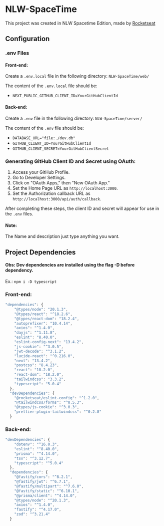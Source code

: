 # NLW-SpaceTime

This project was created in NLW Spacetime Edition, made by [Rocketseat](https://www.rocketseat.com.br/?utm_source=google&utm_medium=cpc&utm_campaign=lead&utm_term=perpetuo&utm_content=institucional-lead-home-texto-lead-brandkws-none-none-institucional-none-none-br-google&gclid=Cj0KCQjwyLGjBhDKARIsAFRNgW-n9axJ7vjvmB5VdglkR1qPtBhhORgyY5FsUOhRMQjtYXZ0W3MMRyMaAj_IEALw_wcB)

## Configuration

### .env Files

#### Front-end:
Create a `.env.local` file in the following directory:
`NLW-SpaceTime/web/`

The content of the `.env.local` file should be:  
- `NEXT_PUBLIC_GITHUB_CLIENT_ID=YourGitHubClientId`

#### Back-end:
Create a `.env` file in the following directory:
`NLW-SpaceTime/server/`

The content of the `.env` file should be:
- `DATABASE_URL="file:./dev.db"`
- `GITHUB_CLIENT_ID=YourGitHubClientId`
- `GITHUB_CLIENT_SECRET=YourGitHubClientSecret`

### Generating GitHub Client ID and Secret using OAuth:
1. Access your GitHub Profile.
2. Go to Developer Settings.
3. Click on "OAuth Apps," then "New OAuth App."
4. Set the Home Page URL as `http://localhost:3000`.
5. Set the Authorization callback URL as `http://localhost:3000/api/auth/callback`.

After completing these steps, the client ID and secret will appear for use in the `.env` files.

#### Note:
The Name and description just type anything you want.

## Project Dependencies
#### Obs: Dev dependencies are installed using the flag -D before dependency.
Ex.: `npm i -D typescript`
### Front-end:
```javascript
"dependencies": {
    "@types/node": "20.1.3",
    "@types/react": "^18.2.6",
    "@types/react-dom": "18.2.4",
    "autoprefixer": "10.4.14",
    "axios": "^1.4.0",
    "dayjs": "^1.11.8",
    "eslint": "8.40.0",
    "eslint-config-next": "13.4.2",
    "js-cookie": "^3.0.5",
    "jwt-decode": "^3.1.2",
    "lucide-react": "^0.216.0",
    "next": "13.4.2",
    "postcss": "8.4.23",
    "react": "18.2.0",
    "react-dom": "18.2.0",
    "tailwindcss": "3.3.2",
    "typescript": "5.0.4"
  },
  "devDependencies": {
    "@rocketseat/eslint-config": "^1.2.0",
    "@tailwindcss/forms": "^0.5.3",
    "@types/js-cookie": "^3.0.3",
    "prettier-plugin-tailwindcss": "^0.2.8"
  }
```

### Back-end:
```javascript
"devDependencies": {
    "dotenv": "^16.0.3",
    "eslint": "^8.40.0",
    "prisma": "^4.14.0",
    "tsx": "^3.12.7",
    "typescript": "^5.0.4"
  },
  "dependencies": {
    "@fastify/cors": "^8.2.1",
    "@fastify/jwt": "^6.7.1",
    "@fastify/multipart": "^7.6.0",
    "@fastify/static": "^6.10.1",
    "@prisma/client": "^4.14.0",
    "@types/node": "^20.1.3",
    "axios": "^1.4.0",
    "fastify": "^4.17.0",
    "zod": "^3.21.4"
  } 
  ```
